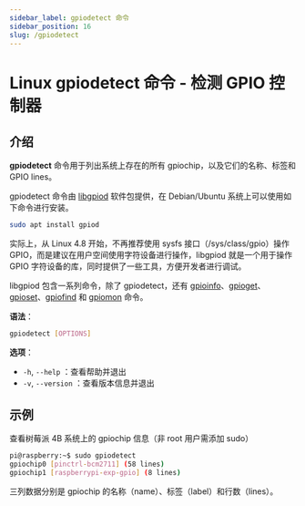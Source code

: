 ```yaml
---
sidebar_label: gpiodetect 命令
sidebar_position: 16
slug: /gpiodetect
---
```


# Linux gpiodetect 命令 - 检测 GPIO 控制器



## 介绍

**gpiodetect** 命令用于列出系统上存在的所有 gpiochip，以及它们的名称、标签和 GPIO lines。

gpiodetect 命令由 [libgpiod](https://git.kernel.org/pub/scm/libs/libgpiod/libgpiod.git/) 软件包提供，在 Debian/Ubuntu 系统上可以使用如下命令进行安装。

```bash
sudo apt install gpiod
```

实际上，从 Linux 4.8 开始，不再推荐使用 sysfs 接口（/sys/class/gpio）操作 GPIO，而是建议在用户空间使用字符设备进行操作，libgpiod 就是一个用于操作 GPIO 字符设备的库，同时提供了一些工具，方便开发者进行调试。

libgpiod 包含一系列命令，除了 gpiodetect，还有 [gpioinfo](/linux-command/gpioinfo/)、[gpioget](/linux-command/gpioget/)、[gpioset](/linux-command/gpioset/)、[gpiofind](/linux-command/gpiofind/) 和 [gpiomon](/linux-command/gpiomon/) 命令。

**语法**：

```bash
gpiodetect [OPTIONS]
```

**选项**：

- `-h`, `--help` ：查看帮助并退出
- `-v`, `--version` ：查看版本信息并退出



## 示例

查看树莓派 4B 系统上的 gpiochip 信息（非 root 用户需添加 sudo）

```bash
pi@raspberry:~$ sudo gpiodetect
gpiochip0 [pinctrl-bcm2711] (58 lines)
gpiochip1 [raspberrypi-exp-gpio] (8 lines)
```

三列数据分别是 gpiochip 的名称（name）、标签（label）和行数（lines）。


